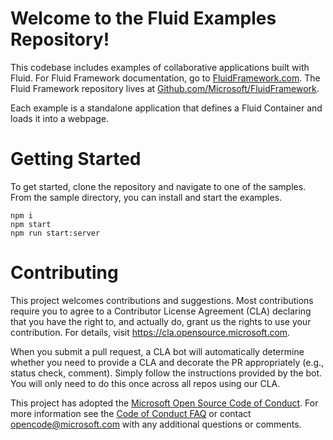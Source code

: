# Welcome to the Fluid Examples Repository!
This codebase includes examples of collaborative applications built with Fluid. For Fluid Framework documentation, go to [FluidFramework.com](www.FluidFramework.com). The Fluid Framework repository lives at [Github.com/Microsoft/FluidFramework](Github.com/Microsoft/FluidFramework).

Each example is a standalone application that defines a Fluid Container and loads it into a webpage.

# Getting Started
To get started, clone the repository and navigate to one of the samples. From the sample directory, you can install and start the examples.

```
npm i
npm start
npm run start:server
```

# Contributing

This project welcomes contributions and suggestions.  Most contributions require you to agree to a
Contributor License Agreement (CLA) declaring that you have the right to, and actually do, grant us
the rights to use your contribution. For details, visit https://cla.opensource.microsoft.com.

When you submit a pull request, a CLA bot will automatically determine whether you need to provide
a CLA and decorate the PR appropriately (e.g., status check, comment). Simply follow the instructions
provided by the bot. You will only need to do this once across all repos using our CLA.

This project has adopted the [Microsoft Open Source Code of Conduct](https://opensource.microsoft.com/codeofconduct/).
For more information see the [Code of Conduct FAQ](https://opensource.microsoft.com/codeofconduct/faq/) or
contact [opencode@microsoft.com](mailto:opencode@microsoft.com) with any additional questions or comments.
